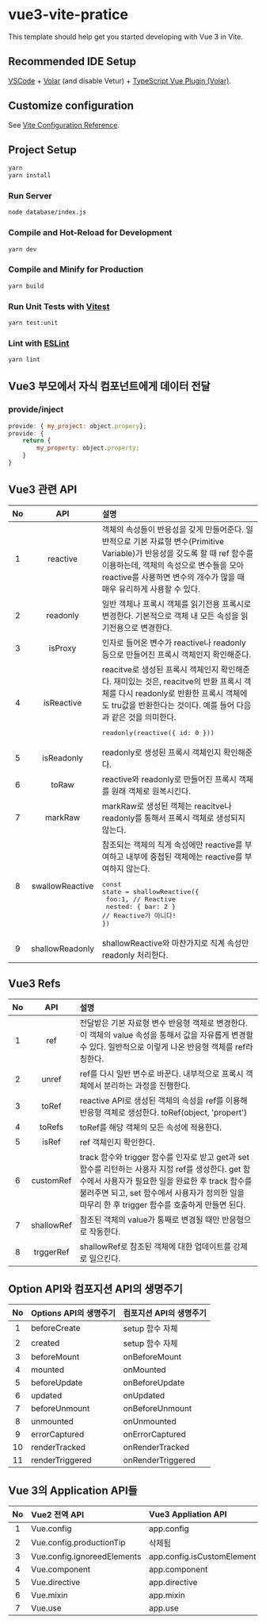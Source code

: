 # vue3-vite-pratice

This template should help get you started developing with Vue 3 in Vite.

## Recommended IDE Setup

[VSCode](https://code.visualstudio.com/) + [Volar](https://marketplace.visualstudio.com/items?itemName=Vue.volar) (and disable Vetur) + [TypeScript Vue Plugin (Volar)](https://marketplace.visualstudio.com/items?itemName=Vue.vscode-typescript-vue-plugin).

## Customize configuration

See [Vite Configuration Reference](https://vitejs.dev/config/).

## Project Setup

```sh
yarn
yarn install
```

### Run Server
```sh
node database/index.js
```

### Compile and Hot-Reload for Development

```sh
yarn dev
```

### Compile and Minify for Production

```sh
yarn build
```

### Run Unit Tests with [Vitest](https://vitest.dev/)

```sh
yarn test:unit
```

### Lint with [ESLint](https://eslint.org/)

```sh
yarn lint
```

## Vue3 부모에서 자식 컴포넌트에게 데이터 전달

### provide/inject

```javascript
provide: { my_project: object.propery};
provide: {
    return {
        my_property: object.property;
    }
}
```

## Vue3 관련 API

| No  |       API       | 설명                                                                                                                                                                                                                                           |
| :-: | :-------------: | :--------------------------------------------------------------------------------------------------------------------------------------------------------------------------------------------------------------------------------------------- |
|  1  |    reactive     | 객체의 속성들이 반응성을 갖게 만들어준다. 일반적으로 기본 자료형 변수(Primitive Variable)가 반응성을 갖도록 할 때 ref 함수를 이용하는데, 객체의 속성으로 변수들을 모아 reactive를 사용하면 변수의 개수가 많을 때 매우 유리하게 사용할 수 있다. |
|  2  |    readonly     | 일반 객체나 프록시 객체를 읽기전용 프록시로 변경한다. 기본적으로 객체 내 모든 속성을 읽기전용으로 변경한다.                                                                                                                                    |
|  3  |     isProxy     | 인자로 들어온 변수가 reactive나 readonly 등으로 만들어진 프록시 객체인지 확인해준다.                                                                                                                                                           |
|  4  |   isReactive    | reacitve로 생성된 프록시 객체인지 확인해준다. 재미있는 것은, reacitve의 반환 프록시 객체를 다시 readonly로 반환한 프록시 객체에도 tru값을 반환한다는 것이다. 예를 들어 다음과 같은 것을 의미한다. <pre>readonly(reactive({ id: 0 }))</pre>     |
|  5  |   isReadonly    | readonly로 생성된 프록시 객체인지 확인해준다.                                                                                                                                                                                                  |
|  6  |      toRaw      | reactive와 readonly로 만들어진 프록시 객체를 원래 객체로 원복시킨다.                                                                                                                                                                           |
|  7  |     markRaw     | markRaw로 생성된 객체는 reacitve나 readonly를 통해서 프록시 객체로 생성되지 않는다.                                                                                                                                                            |
|  8  | swallowReactive | 참조되는 객체의 직게 속성에만 reactive를 부여하고 내부에 중첩된 객체에는 reactive를 부여하지 않는다.<pre>const state = shallowReactive({<br> foo:1, // Reactive <br> nested: { bar: 2 } // Reactive가 아니다!<br>})</pre>                      |
|  9  | shallowReadonly | shallowReactive와 마찬가지로 직계 속성만 readonly 처리한다.                                                                                                                                                                                    |

## Vue3 Refs

| No  |    API     | 설명                                                                                                                                                                                                                                                      |
| :-: | :--------: | :-------------------------------------------------------------------------------------------------------------------------------------------------------------------------------------------------------------------------------------------------------- |
|  1  |    ref     | 전달받은 기본 자료형 변수 반응형 객체로 변경한다. 이 객체의 value 속성을 통해서 값을 자유롭게 변경할 수 있다. 일반적으로 이렇게 나온 반응형 객체를 ref라 칭한다.                                                                                          |
|  2  |   unref    | ref를 다시 일반 변수로 바꾼다. 내부적으로 프록시 객체에서 분리하는 과정을 진행한다.                                                                                                                                                                       |
|  3  |   toRef    | reactive API로 생성된 객체의 속성을 ref를 이용해 반응형 객체로 생성한다. toRef(object, 'propert')                                                                                                                                                         |
|  4  |   toRefs   | toRef를 해당 객체의 모든 속성에 적용한다.                                                                                                                                                                                                                 |
|  5  |   isRef    | ref 객체인지 확인한다.                                                                                                                                                                                                                                    |
|  6  | customRef  | track 함수와 trigger 함수를 인자로 받고 get과 set 함수를 리턴하는 사용자 지정 ref를 생성한다. get 함수에서 사용자가 필요한 일을 완료한 후 track 함수를 불러주면 되고, set 함수에서 사용자가 정의한 일을 마무리 한 후 trigger 함수를 호출하게 만들면 된다. |
|  7  | shallowRef | 참조된 객체의 value가 통째로 변경될 때만 반응형으로 작동한다.                                                                                                                                                                                             |
|  8  | trggerRef  | shallowRef로 참조된 객체에 대한 업데이트를 강제로 일으킨다.                                                                                                                                                                                               |

## Option API와 컴포지션 API의 생명주기

| No  | Options API의 생명주기 | 컴포지션 API의 생명주기 |
| :-: | :--------------------- | :---------------------- |
|  1  | beforeCreate           | setup 함수 자체         |
|  2  | created                | setup 함수 자체         |
|  3  | beforeMount            | onBeforeMount           |
|  4  | mounted                | onMounted               |
|  5  | beforeUpdate           | onBeforeUpdate          |
|  6  | updated                | onUpdated               |
|  7  | beforeUnmount          | onBeforeUnmount         |
|  8  | unmounted              | onUnmounted             |
|  9  | errorCaptured          | onErrorCaptured         |
| 10  | renderTracked          | onRenderTracked         |
| 11  | renderTriggered        | onRenderTriggered       |

## Vue 3의 Application API들

| No  | Vue2 전역 API               | Vue3 Appliation API        |
| :-: | :-------------------------- | :------------------------- |
|  1  | Vue.config                  | app.config                 |
|  2  | Vue.config.productionTip    | 삭제됨                     |
|  3  | Vue.config.ignoreedElements | app.config.isCustomElement |
|  4  | Vue.component               | app.component              |
|  5  | Vue.directive               | app.directive              |
|  6  | Vue.mixin                   | app.mixin                  |
|  7  | Vue.use                     | app.use                    |